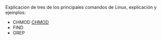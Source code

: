 Explicacion de tres de los principales comandos de Linux, explicación y ejemplos:

- CHMOD [CHMOD]()
- FIND 
- GREP 

